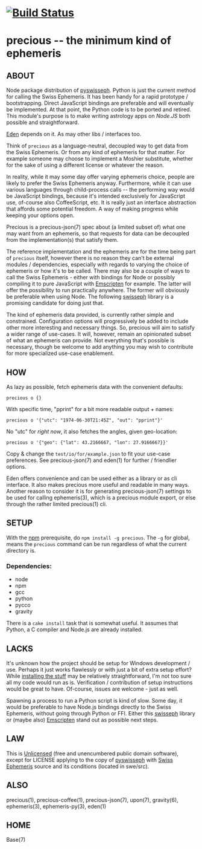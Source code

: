 # [![Build Status](https://secure.travis-ci.org/astrolet/precious.png)](http://travis-ci.org/astrolet/precious)
# precious -- the minimum kind of ephemeris


## ABOUT

Node package distribution of
[pyswisseph](http://pypi.python.org/pypi/pyswisseph).
Python is just the current method for calling the Swiss Ephemeris.
It has been handy for a rapid prototype / bootstrapping.
Direct JavaScript bindings are preferable and will eventually be implemented.
At that point, the Python code is to be ported and retired.
This module's purpose is to make writing astrology apps on _Node.JS_
both possible and straightforward.

[Eden](http://www.astrolin.com/to/eden) depends on it.
As may other libs / interfaces too.

Think of `precious` as a language-neutral, decoupled way to get data from
the Swiss Ephemeris.  Or from any kind of ephemeris for that matter.
For example someone may choose to implement a Moshier substitute, whether
for the sake of using a different license or whatever the reason.

In reality, while it may some day offer varying ephemeris choice,
people are likely to prefer the Swiss Ephemeris anyway.
Furthermore, while it can use various languages through child-process calls --
the performing way would be JavaScript bindings, because it's intended
exclusively for JavaScript use, of-course also CoffeeScript, etc.
It is really just an interface abstraction that affords some potential freedom.
A way of making progress while keeping your options open.

Precious is a precious-json(7) spec about (a limited subset of) what
one may want from an ephemeris, so that requests for data
can be decoupled from the implementation(s) that satisfy them.

The reference implementation and the ephemeris are for the time being
part of `precious` itself, however there is no reason they can't be external
modules / dependencies, especially with regards to varying the
choice of ephemeris or how it's to be called.  There may also be a couple of
ways to call the Swiss Ephemeris - either with bindings for Node or possibly
compiling it to pure JavaScript with [Emscripten](http://emscripten.org) for
example.  The latter will offer the possibility to run practically anywhere.
The former will obviously be preferable when using Node.  The following
[swisseph](https://github.com/mivion/swisseph) library is a promising
candidate for doing just that.

The kind of ephemeris data provided, is currently rather simple and constrained.
Configuration options will progressively be added to include
other more interesting and necessary things.  So,
precious will aim to satisfy a wider range of use-cases.
It will, however, remain an opinionated subset of what an ephemeris can provide.
Not everything that's possible is necessary, though be welcome to add
anything you may wish to contribute for more specialized use-case enablement.


## HOW

As lazy as possible, fetch ephemeris data with the convenient defaults:

    precious o {}

With specific time, "pprint" for a bit more readable output + names:

    precious o '{"utc": "1974-06-30T21:45Z", "out": "pprint"}'

No "utc" for *right now*, it also fetches the angles, given geo-location:

    precious o '{"geo": {"lat": 43.2166667, "lon": 27.9166667}}'

Copy & change the `test/io/for/example.json` to fit your use-case preferences.
See precious-json(7) and eden(1) for further / friendlier options.

Eden offers convenience and can be used either as a library or as cli interface.
It also makes precious more useful and readable in many ways.
Another reason to consider it is for generating precious-json(7) settings
to be used for calling ephemeris(3), which is a precious module export,
or else through the rather limited precious(1) cli.


## SETUP

With the [npm](http://npmjs.org/) prerequisite, do `npm install -g precious`.
The `-g` for global, means the `precious` command can be run
regardless of what the current directory is.

### Dependencies:

* node
* npm
* gcc
* python
* pycco
* gravity

There is a `cake install` task that is somewhat useful.  It assumes that
Python, a C compiler and Node.js are already installed.


## LACKS

It's unknown how the project should be setup for Windows development / use.
Perhaps it just works flawlessly or with just a bit of extra setup effort?
While [installing the stuff](http://dailyjs.com/2012/05/17/windows-and-node-3)
may be relatively straightforward, I'm not too sure all my code would run as is.
Verification / contribution of setup instructions would be great to have.
Of-course, issues are welcome - just as well.

Spawning a process to run a Python script is kind of slow.
Some day, it would be preferable to have Node.js bindings directly to
the Swiss Ephemeris, without going through Python or FFI. Either this
[swisseph](https://github.com/mivion/swisseph) library or (maybe also)
[Emscripten](http://emscripten.org) stand out as possible next steps.


## LAW

This is [Unlicensed](http://astrolet.github.com/precious/UNLICENSE.html) (free
and unencumbered public domain software), except for LICENSE applying to the
copy of [pyswisseph](http://pypi.python.org/pypi/pyswisseph)
with [Swiss Ephemeris](http://www.astro.com/swisseph) source
and its conditions (located in swe/src).


## ALSO

precious(1), precious-coffee(1), precious-json(7), upon(7), gravity(6),
ephemeris(3), ephemeris-py(3), eden(1)


## HOME

Base(7)
